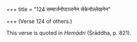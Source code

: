 +++
title = "124 सम्मार्जनोपाञ्जनेन सेकेनोल्लेखनेन"

+++
(Verse 124 of others.)

This verse is quoted in *Hemādri* (Śrāddha, p. 821).


